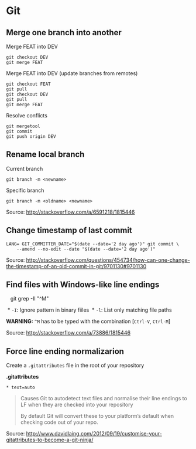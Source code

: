 Git
===

Merge one branch into another
-----------------------------

Merge FEAT into DEV

    git checkout DEV
    git merge FEAT

Merge FEAT into DEV (update branches from remotes)

    git checkout FEAT
    git pull
    git checkout DEV
    git pull
    git merge FEAT

Resolve conflicts

    git mergetool
    git commit
    git push origin DEV

Rename local branch
-------------------

Current branch

    git branch -m <newname>

Specific branch

    git branch -m <oldname> <newname>

Source: <http://stackoverflow.com/a/6591218/1815446>

Change timestamp of last commit
-------------------------------

    LANG= GIT_COMMITTER_DATE="$(date --date='2 day ago')" git commit \
        --amend --no-edit --date "$(date --date='2 day ago')"

Source: <http://stackoverflow.com/questions/454734/how-can-one-change-the-timestamp-of-an-old-commit-in-git/9701130#9701130>

Find files with Windows-like line endings
-----------------------------------------

    git grep -Il "^M" <commit>

  * `-I`: Ignore pattern in binary fiiles
  * `-l`: List only matching file paths

**WARNING:** `^M` has to be typed with the combination [`Ctrl-V`, `Ctrl-M`]

Source: <http://stackoverflow.com/a/73886/1815446>

Force line ending normalizarion
-------------------------------

Create a `.gitattributes` file in the root of your repository

**.gitattributes**

```
* text=auto
```

  > Causes Git to autodetect text files and normalise their line endings to
  > LF when they are checked into your repository
  >
  > By default Git will convert these to your platform’s default when
  > checking code out of your repo.

Source: <http://www.davidlaing.com/2012/09/19/customise-your-gitattributes-to-become-a-git-ninja/>
